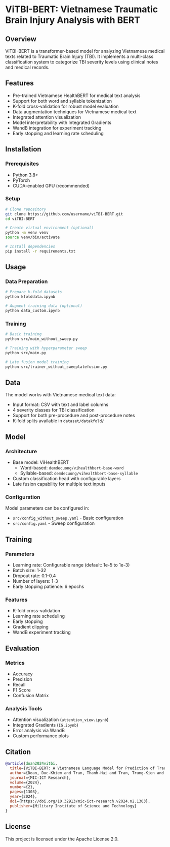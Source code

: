 # ViTBI-BERT: Vietnamese Traumatic Brain Injury Analysis with BERT

## Overview
ViTBI-BERT is a transformer-based model for analyzing Vietnamese medical texts related to Traumatic Brain Injury (TBI). It implements a multi-class classification system to categorize TBI severity levels using clinical notes and medical records.

## Features
- Pre-trained Vietnamese HealthBERT for medical text analysis
- Support for both word and syllable tokenization
- K-fold cross-validation for robust model evaluation 
- Data augmentation techniques for Vietnamese medical text
- Integrated attention visualization
- Model interpretability with Integrated Gradients
- WandB integration for experiment tracking
- Early stopping and learning rate scheduling

## Installation

### Prerequisites
- Python 3.8+
- PyTorch
- CUDA-enabled GPU (recommended)

### Setup
```bash
# Clone repository
git clone https://github.com/username/viTBI-BERT.git
cd viTBI-BERT

# Create virtual environment (optional)
python -m venv venv
source venv/bin/activate

# Install dependencies
pip install -r requirements.txt
```

## Usage

### Data Preparation
```python
# Prepare k-fold datasets
python kfolddata.ipynb

# Augment training data (optional)
python data_custom.ipynb
```

### Training
```bash
# Basic training
python src/main_without_sweep.py

# Training with hyperparameter sweep
python src/main.py 

# Late fusion model training
python src/trainer_without_sweeplatefusion.py
```

## Data
The model works with Vietnamese medical text data:
- Input format: CSV with text and label columns
- 4 severity classes for TBI classification
- Support for both pre-procedure and post-procedure notes
- K-fold splits available in `dataset/datakfold/`

## Model

### Architecture
- Base model: ViHealthBERT 
  - Word-based: `demdecuong/vihealthbert-base-word`
  - Syllable-based: `demdecuong/vihealthbert-base-syllable`
- Custom classification head with configurable layers
- Late fusion capability for multiple text inputs

### Configuration
Model parameters can be configured in:
- `src/config_without_sweep.yaml` - Basic configuration
- `src/config.yaml` - Sweep configuration

## Training

### Parameters
- Learning rate: Configurable range (default: 1e-5 to 1e-3)
- Batch size: 1-32
- Dropout rate: 0.1-0.4 
- Number of layers: 1-3
- Early stopping patience: 6 epochs

### Features
- K-fold cross-validation
- Learning rate scheduling
- Early stopping
- Gradient clipping
- WandB experiment tracking

## Evaluation

### Metrics
- Accuracy
- Precision
- Recall
- F1 Score
- Confusion Matrix

### Analysis Tools
- Attention visualization (`attention_view.ipynb`)
- Integrated Gradients (`IG.ipynb`)
- Error analysis via WandB
- Custom performance plots

## Citation
```bibtex
@article{doan2024vitbi,
  title={ViTBI-BERT: A Vietnamese Language Model for Prediction of Traumatic Brain Injury},
  author={Doan, Duc-Khiem and Tran, Thanh-Hai and Tran, Trung-Kien and Le, Thi-Lan and Vu, Hai and Nguyen, Huu-Khanh and Can, Van-Mao and Nguyen, Thanh-Bac},
  journal={MIC-ICT Research},
  volume={2024},
  number={2},
  pages={1303},
  year={2024},
  doi={https://doi.org/10.32913/mic-ict-research.v2024.n2.1303},
  publisher={Military Institute of Science and Technology}
}

```

## License
This project is licensed under the Apache License 2.0.